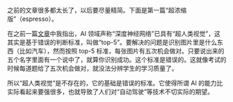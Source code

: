 之前的文章很多都太长了，以后要尽量精简。下面是第一篇“超浓缩版”（espresso）。

<span>在之前一篇</span>[文章](http://www.yinwang.org/blog-cn/2021/07/29/super-human-level-vision)<span>中我指出，AI 领域声称“深度神经网络”已具有“超人类视觉”，这其实是基于错误的判断标准，叫做“top-5”。要解决的问题是识别图片里是什么东西（比如汽车），然而按照 top-5 标准，每张图片有五次机会做对。只要说出来的五个名字里面有一个说中了，就算你识别成功。这个标准是错误的。这就像考试的时候每道题给了五次机会做对，就没法分辨学生的学习质量了。</span>

所以“超人类视觉”是不存在的，它的基础是错误的标准。它使得所谓 AI 的能力比实际看起来要强很多，也就导致了人们对“自动驾驶”等技术不切实际的期望。
